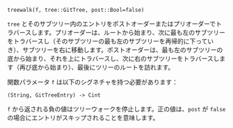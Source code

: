 ```
treewalk(f, tree::GitTree, post::Bool=false)
```

`tree` とそのサブツリー内のエントリをポストオーダーまたはプリオーダーでトラバースします。プリオーダーは、ルートから始まり、次に最も左のサブツリーをトラバースし（そのサブツリーの最も左のサブツリーを再帰的に下っていき）、サブツリーを右に移動します。ポストオーダーは、最も左のサブツリーの底から始まり、それを上にトラバースし、次に右のサブツリーをトラバースします（再び底から始まり）、最後にツリーのルートを訪れます。

関数パラメータ `f` は以下のシグネチャを持つ必要があります：

```
(String, GitTreeEntry) -> Cint
```

`f` から返される負の値はツリーウォークを停止します。正の値は、`post` が `false` の場合にエントリがスキップされることを意味します。
